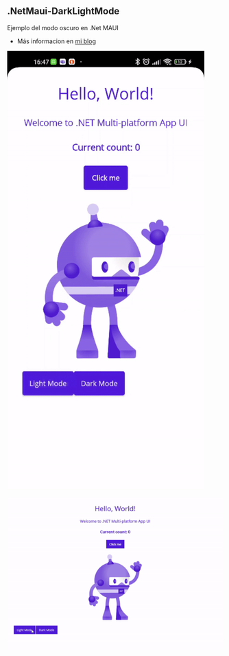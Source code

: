 ## .NetMaui-DarkLightMode

Ejemplo del modo oscuro en .Net MAUI

- Más informacion en [mi blog](https://mbmdevelop.wixsite.com/mbarrerablog/post/modo-oscuro-en-net-maui)

![Android Gif](images/android.gif)

![WinUi Gif](images/win.gif)
